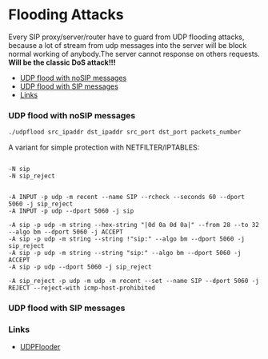 # Flooding Attacks

  Every SIP proxy/server/router have to guard from UDP flooding attacks,
because a lot of stream from udp messages into the server will be block
normal working of anybody.The server cannot response on others requests.
**Will be the classic DoS attack!!!**

* [UDP flood with noSIP messages](udp-flood-with-nosip-messages)
* [UDP flood with SIP messages](udp-flood-with-sip-messages)
* [Links](#Links)

### UDP flood with noSIP messages

``` bash
./udpflood src_ipaddr dst_ipaddr src_port dst_port packets_number
```

A variant for simple protection with NETFILTER/IPTABLES:

``` iptables

-N sip
-N sip_reject


-A INPUT -p udp -m recent --name SIP --rcheck --seconds 60 --dport 5060 -j sip_reject
-A INPUT -p udp --dport 5060 -j sip

-A sip -p udp -m string --hex-string "|0d 0a 0d 0a|" --from 28 --to 32 --algo bm --dport 5060 -j ACCEPT
-A sip -p udp -m string --string !"sip:" --algo bm --dport 5060 -j sip_reject
-A sip -p udp -m string --string "sip:" --algo bm --dport 5060 -j ACCEPT
-A sip -p udp --dport 5060 -j sip_reject

-A sip_reject -p udp -m udp -m recent --set --name SIP --dport 5060 -j REJECT --reject-with icmp-host-prohibited

```

### UDP flood with SIP messages


### Links

* [UDPFlooder](http://www.hackingvoip.com/tools/udpflood.tar.gz)

